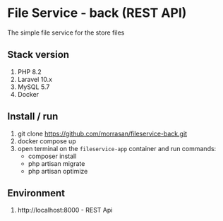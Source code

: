 # File Service - back (REST API)
The simple file service for the store files

## Stack version
1. PHP 8.2
2. Laravel 10.x
3. MySQL 5.7  
4. Docker

## Install / run
1. git clone https://github.com/morrasan/fileservice-back.git
2. docker compose up
3. open terminal on the `fileservice-app` container and run commands:
    - composer install
    - php artisan migrate
    - php artisan optimize 

## Environment
1. http://localhost:8000 - REST Api 

